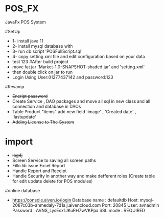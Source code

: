 # POS_FX 
JavaFx POS System

#SetUp
- 1- install java 11
- 2- install mysql database with
- 3- run db script 'POSFullScript.sql'
- 4- copy setting.xml file and edit configuration based on your data
- test 123
#After build project
- move fat jar 'Market-1.0-SNAPSHOT-shaded.jar' and 'setting.xml'
- then double click on jar to run
- Login Using User:01277437142 and password:123

#Revamp 
- ~~Encript password~~
- Create Service , DAO packages and move all sql in new class and all connection and database in DAOs
- Table Product "items" add new field 'image' , 'Created date' , 'lastupdate'
- ~~Adding License to The System~~
# import
- ~~log4j~~
- Screen Service to saving all screen paths 
- Fillo lib issue Excel Report
- Handle Report and Receipt
- Handle Security in another way and make defferent roles (Create table for edit update delete for POS modules)





#online database
- https://console.aiven.io/login
Database name : defaultdb
Host: mysql-2087c03b-ahmedaly-7d1a.j.aivencloud.com
Port: 20845
User: avnadmin
Password : AVNS_LysEsx1JKuRH7wVKPpx
SSL mode : REQUIRED
